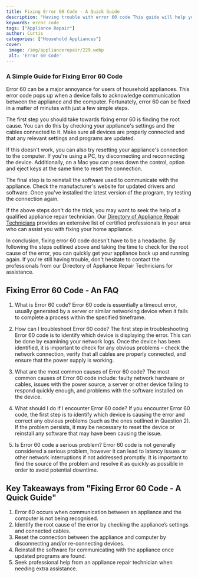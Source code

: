 ```yaml
---
title: Fixing Error 60 Code - A Quick Guide
description: "Having trouble with error 60 code This guide will help you identify the root cause and provide quick steps to fix the issue Learn how to efficiently troubleshoot and resolve error 60 code"
keywords: error code
tags: ["Appliance Repair"]
author: Curtis
categories: ["Household Appliances"]
cover: 
 image: /img/appliancerepair/229.webp
 alt: 'Error 60 Code'
---
```

### A Simple Guide for Fixing Error 60 Code
Error 60 can be a major annoyance for users of household appliances. This error code pops up when a device fails to acknowledge communication between the appliance and the computer. Fortunately, error 60 can be fixed in a matter of minutes with just a few simple steps. 

The first step you should take towards fixing error 60 is finding the root cause. You can do this by checking your appliance's settings and the cables connected to it. Make sure all devices are properly connected and that any relevant settings and programs are updated. 

If this doesn't work, you can also try resetting your appliance's connection to the computer. If you're using a PC, try disconnecting and reconnecting the device. Additionally, on a Mac you can press down the control, option and eject keys at the same time to reset the connection.

The final step is to reinstall the software used to communicate with the appliance. Check the manufacturer's website for updated drivers and software. Once you've installed the latest version of the program, try testing the connection again. 

If the above steps don't do the trick, you may want to seek the help of a qualified appliance repair technician. Our [Directory of Appliance Repair Technicians](./pages/appliance-repair-technicians) provides an extensive list of certified professionals in your area who can assist you with fixing your home appliance. 

In conclusion, fixing error 60 code doesn't have to be a headache. By following the steps outlined above and taking the time to check for the root cause of the error, you can quickly get your appliance back up and running again. If you're still having trouble, don't hesitate to contact the professionals from our Directory of Appliance Repair Technicians for assistance.

## Fixing Error 60 Code - An FAQ

1. What is Error 60 code?
Error 60 code is essentially a timeout error, usually generated by a server or similar networking device when it fails to complete a process within the specified timeframe.

2. How can I troubleshoot Error 60 code?
The first step in troubleshooting Error 60 code is to identify which device is displaying the error. This can be done by examining your network logs. Once the device has been identified, it is important to check for any obvious problems – check the network connection, verify that all cables are properly connected, and ensure that the power supply is working.

3. What are the most common causes of Error 60 code?
The most common causes of Error 60 code include: faulty network hardware or cables, issues with the power source, a server or other device failing to respond quickly enough, and problems with the software installed on the device. 

4. What should I do if I encounter Error 60 code?
If you encounter Error 60 code, the first step is to identify which device is causing the error and correct any obvious problems (such as the ones outlined in Question 2). If the problem persists, it may be necessary to reset the device or reinstall any software that may have been causing the issue.

5. Is Error 60 code a serious problem?
Error 60 code is not generally considered a serious problem, however it can lead to latency issues or other network interruptions if not addressed promptly. It is important to find the source of the problem and resolve it as quickly as possible in order to avoid potential downtime.

## Key Takeaways from "Fixing Error 60 Code - A Quick Guide"
 1. Error 60 occurs when communication between an appliance and the computer is not being recognised.
 2. Identify the root cause of the error by checking the appliance’s settings and connected cables.
 3. Reset the connection between the appliance and computer by disconnecting and/or re-connecting devices.
 4. Reinstall the software for communicating with the appliance once updated programs are found.
 5. Seek professional help from an appliance repair technician when needing extra assistance.
